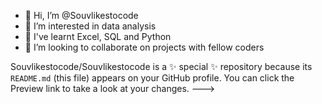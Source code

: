 - 👋 Hi, I’m @Souvlikestocode
- 👀 I’m interested in data analysis 
- 🌱 I've learnt Excel, SQL and Python
- 💞️ I’m looking to collaborate on projects with fellow coders 

Souvlikestocode/Souvlikestocode is a ✨ special ✨ repository because its `README.md` (this file) appears on your GitHub profile.
You can click the Preview link to take a look at your changes.
---> 
